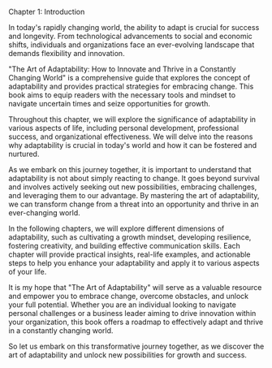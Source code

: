 Chapter 1: Introduction

In today's rapidly changing world, the ability to adapt is crucial for success and longevity. From technological advancements to social and economic shifts, individuals and organizations face an ever-evolving landscape that demands flexibility and innovation.

"The Art of Adaptability: How to Innovate and Thrive in a Constantly Changing World" is a comprehensive guide that explores the concept of adaptability and provides practical strategies for embracing change. This book aims to equip readers with the necessary tools and mindset to navigate uncertain times and seize opportunities for growth.

Throughout this chapter, we will explore the significance of adaptability in various aspects of life, including personal development, professional success, and organizational effectiveness. We will delve into the reasons why adaptability is crucial in today's world and how it can be fostered and nurtured.

As we embark on this journey together, it is important to understand that adaptability is not about simply reacting to change. It goes beyond survival and involves actively seeking out new possibilities, embracing challenges, and leveraging them to our advantage. By mastering the art of adaptability, we can transform change from a threat into an opportunity and thrive in an ever-changing world.

In the following chapters, we will explore different dimensions of adaptability, such as cultivating a growth mindset, developing resilience, fostering creativity, and building effective communication skills. Each chapter will provide practical insights, real-life examples, and actionable steps to help you enhance your adaptability and apply it to various aspects of your life.

It is my hope that "The Art of Adaptability" will serve as a valuable resource and empower you to embrace change, overcome obstacles, and unlock your full potential. Whether you are an individual looking to navigate personal challenges or a business leader aiming to drive innovation within your organization, this book offers a roadmap to effectively adapt and thrive in a constantly changing world.

So let us embark on this transformative journey together, as we discover the art of adaptability and unlock new possibilities for growth and success.
